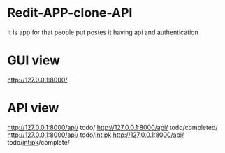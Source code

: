 # Redit-APP-clone-API
It is app for that people put postes
it having api and authentication 

# GUI view
http://127.0.0.1:8000/

# API view
http://127.0.0.1:8000/api/ todo/
http://127.0.0.1:8000/api/ todo/completed/
http://127.0.0.1:8000/api/ todo/<int:pk>
http://127.0.0.1:8000/api/ todo/<int:pk>/complete/
